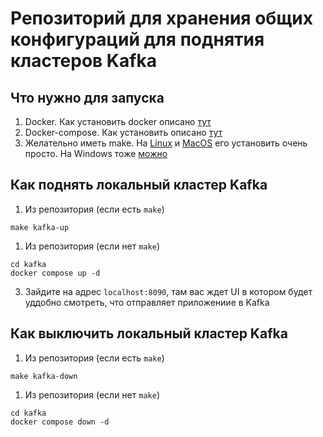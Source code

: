 # Репозиторий для хранения общих конфигураций для поднятия кластеров Kafka

## Что нужно для запуска 
1. Docker. Как установить docker описано [тут](https://docs.docker.com/engine/install/)
2. Docker-compose. Как установить описано [тут](https://docs.docker.com/compose/install/)
3. Желательно иметь make. На [Linux](https://linuxhint.com/install-make-ubuntu/) и [MacOS](https://formulae.brew.sh/formula/make) его установить очень просто. На Windows тоже [можно](https://stackoverflow.com/questions/32127524/how-to-install-and-use-make-in-windows) 

## Как поднять локальный кластер Kafka

1. Из репозитория (если есть `make`)
```console
make kafka-up
```

1. Из репозитория (если нет `make`)
```console
cd kafka
docker compose up -d
```

3. Зайдите на адрес ``localhost:8090``,
там вас ждет UI в котором будет уддобно смотреть,
что отправляет приложениие в Kafka

## Как выключить локальный кластер Kafka
1. Из репозитория (если есть `make`)
```console
make kafka-down
```

1. Из репозитория (если нет `make`)
```console
cd kafka
docker compose down -d
```
